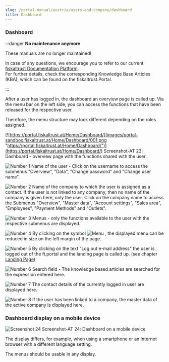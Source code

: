 ```yaml
---
slug: /portal-manual/austria/users-and-company/dashboard
title: Dashboard
---
```


### Dashboard

:::danger **No maintenance anymore**

These manuals are no longer maintained! 

In case of any questions, we encourage you to refer to our current [fiskaltrust Documentation Platform](https://docs.fiskaltrust.cloud).  
For further details, check the corresponding Knowledge Base Articles (KBA), which can be found on the fiskaltrust.Portal.

:::

After a user has logged in, the dashboard an overview page is called up. Via the menu bar on the left side, you can access the functions that have been released for the respective user.

Therefore, the menu structure may look different depending on the roles assigned.

[![https://portal.fiskaltrust.at/Home/Dashboard/](images/portal-sandbox.fiskaltrust.at/Home/Dashboard/001.png "https://portal.fiskaltrust.at/Home/Dashboard/")](https://portal.fiskaltrust.at/Home/Dashboard/)
Screenshot-AT 23: Dashboard - overview page with the functions shared with the user

![Number 1](../images/Numbers/1.png) Name of the user - Click on the username to access the submenus "Overview", "Data", "Change password" and "Change user name".

![Number 2](../images/Numbers/2.png) Name of the company to which the user is assigned as a contact. If the user is not linked to any company, then no name of the company is given here, only the user. Click on the company name to access the Submenus "Overview", "Master data", "Account settings", "Sales area", "Employees", "Payment Methods" and "Outlets".

![Number 3](../images/Numbers/3.png) Menus - only the functions available to the user with the respective submenus are displayed.

![Number 4](../images/Numbers/4.png) By clicking on the symbol ![Menu](../images/Buttons/028.png "Menu") , the displayed menu can be reduced in size on the left margin of the page.

![Number 5](../images/Numbers/5.png) By clicking on the text "Log out e-mail address" the user is logged out of the ft.portal and the landing page is called up. (see chapter [Landing Page](portal.md#landing-page))

![Number 6](../images/Numbers/6.png) Search field - The knowledge based articles are searched for the expression entered here.

![Number 7](../images/Numbers/7.png) The contact details of the currently logged in user are displayed here.

![Number 8](../images/Numbers/8.png) If the user has been linked to a company, the master data of the active company is displayed here.

### Dashboard display on a mobile device

![Screenshot 24](images/portal-sandbox.fiskaltrust.at/Home/Dashboard/002.png)
Screenshot-AT 24: Dashboard on a mobile device

The display differs, for example, when using a smartphone or an Internet browser with a different language setting.

The menus should be usable in any display.
